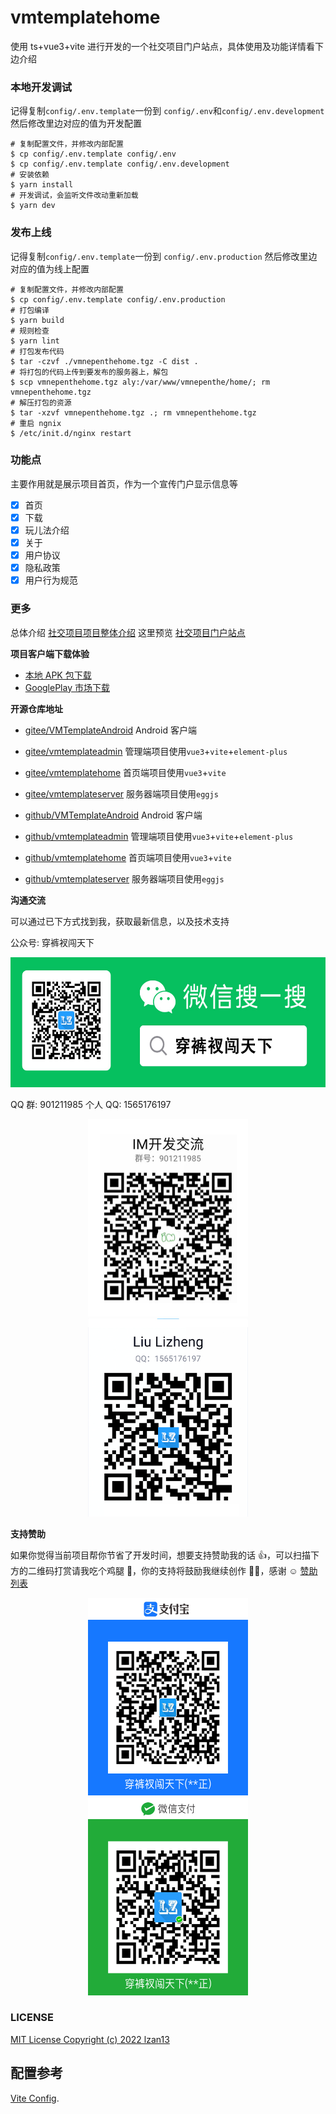 # vmtemplatehome

使用 ts+vue3+vite 进行开发的一个社交项目门户站点，具体使用及功能详情看下边介绍

### 本地开发调试

记得复制`config/.env.template`一份到 `config/.env`和`config/.env.development` 然后修改里边对应的值为开发配置

```shell
# 复制配置文件，并修改内部配置
$ cp config/.env.template config/.env
$ cp config/.env.template config/.env.development
# 安装依赖
$ yarn install
# 开发调试，会监听文件改动重新加载
$ yarn dev
```

### 发布上线

记得复制`config/.env.template`一份到 `config/.env.production` 然后修改里边对应的值为线上配置

```shell
# 复制配置文件，并修改内部配置
$ cp config/.env.template config/.env.production
# 打包编译
$ yarn build
# 规则检查
$ yarn lint
# 打包发布代码
$ tar -czvf ./vmnepenthehome.tgz -C dist .
# 将打包的代码上传到要发布的服务器上，解包
$ scp vmnepenthehome.tgz aly:/var/www/vmnepenthe/home/; rm vmnepenthehome.tgz
# 解压打包的资源
$ tar -xzvf vmnepenthehome.tgz .; rm vmnepenthehome.tgz
# 重启 ngnix
$ /etc/init.d/nginx restart
```

### 功能点

主要作用就是展示项目首页，作为一个宣传门户显示信息等

- [x] 首页
- [x] 下载
- [x] 玩儿法介绍
- [x] 关于
- [x] 用户协议
- [x] 隐私政策
- [x] 用户行为规范

### 更多

总体介绍 [社交项目项目整体介绍](https://www.yuque.com/lzan13/nepenthe/ypa51f)
这里预览 [社交项目门户站点](https://nepenthe.vmloft.com)

**项目客户端下载体验**

- [本地 APK 包下载](http://app.melove.net/fwn)
- [GooglePlay 市场下载](https://play.google.com/store/apps/details?id=com.vmloft.develop.app.nepenthe)

**开源仓库地址**

- [gitee/VMTemplateAndroid](https://gitee.com/lzan13/VMTemplateAndroid) Android 客户端
- [gitee/vmtemplateadmin](https://gitee.com/lzan13/vmtemplateadmin) 管理端项目使用`vue3`+`vite`+`element-plus`
- [gitee/vmtemplatehome](https://gitee.com/lzan13/vmtemplatehome) 首页端项目使用`vue3`+`vite`
- [gitee/vmtemplateserver](https://gitee.com/lzan13/vmtemplateserver) 服务器端项目使用`eggjs`

- [github/VMTemplateAndroid](https://github.com/lzan13/VMTemplateAndroid) Android 客户端
- [github/vmtemplateadmin](https://github.com/lzan13/vmtemplateadmin) 管理端项目使用`vue3`+`vite`+`element-plus`
- [github/vmtemplatehome](https://github.com/lzan13/vmtemplatehome) 首页端项目使用`vue3`+`vite`
- [github/vmtemplateserver](https://github.com/lzan13/vmtemplateserver) 服务器端项目使用`eggjs`

**沟通交流**

可以通过已下方式找到我，获取最新信息，以及技术支持

公众号: 穿裤衩闯天下

<div align="center">
    <img src="./images/wechatSubscribeGreen.jpg" width="570px" height="208px" alt="公众号: 穿裤衩闯天下"/>
</div>

QQ 群: 901211985 个人 QQ: 1565176197

<div align="center">
    <img src="./images/imGroup.jpg" width="256px" height="316.5px" alt="QQ 交流群"/>
    <img src="./images/qqQR1565176197.jpg" width="256px" height="316.5px" alt="个人 QQ"/>
</div>

**支持赞助**

如果你觉得当前项目帮你节省了开发时间，想要支持赞助我的话 👍，可以扫描下方的二维码打赏请我吃个鸡腿 🍗，你的支持将鼓励我继续创作 👨‍💻‍，感谢 ☺️ [赞助列表](./sponsor.md)

<div align="center">
    <img src="./images/payQRAli.jpg" width="256px" height="316.5px" alt="支付宝捐赠"/>
    <img src="./images/payQRWeChat.jpg" width="256px" height="316.5px" alt="微信捐赠"/>
</div>

### LICENSE

[MIT License Copyright (c) 2022 lzan13](./LICENSE)

## 配置参考

[Vite Config](https://vitejs.dev/config/).
